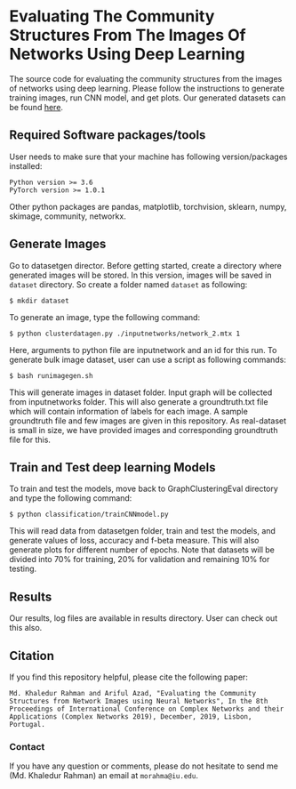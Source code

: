# Evaluating The Community Structures From The Images Of Networks Using Deep Learning #
The source code for evaluating the community structures from the images of networks using deep learning. Please follow the instructions to generate training images, run CNN model, and get plots. Our generated datasets can be found [here](https://drive.google.com/drive/folders/1B_pLKlsbSqzkyDgnbwMms9cGOZD4JDIk?usp=sharing).

## Required Software packages/tools ##
User needs to  make sure that your machine has following version/packages installed:
```
Python version >= 3.6
PyTorch version >= 1.0.1
```
Other python packages are pandas, matplotlib, torchvision, sklearn, numpy, skimage, community, networkx.

## Generate Images ##
Go to datasetgen director. Before getting started, create a directory where generated images will be stored. In this version, images will be saved in `dataset` directory. So create a folder named `dataset` as following:

```
$ mkdir dataset
```
To generate an image, type the following command:
```
$ python clusterdatagen.py ./inputnetworks/network_2.mtx 1
```
Here, arguments to python file are inputnetwork and an id for this run. To generate bulk image dataset, user can use a script as following commands:
```
$ bash runimagegen.sh
```
This will generate images in dataset folder. Input graph will be collected from inputnetworks folder. This will also generate a groundtruth.txt file which will contain information of labels for each image. A sample groundtruth file and few images are given in this repository. As real-dataset is small in size, we have provided images and corresponding groundtruth file for this. 

## Train and Test deep learning Models ##

To train and test the models, move back to GraphClusteringEval directory and type the following command:
```
$ python classification/trainCNNmodel.py
```

This will read data from datasetgen folder, train and test the models, and generate values of loss, accuracy and f-beta measure. This will also generate plots for different number of epochs. Note that datasets will be divided into 70% for training, 20% for validation and remaining 10% for testing.

## Results ##
Our results, log files are available in results directory. User can check out this also.

## Citation ##
If you find this repository helpful, please cite the following paper:
```
Md. Khaledur Rahman and Ariful Azad, "Evaluating the Community Structures from Network Images using Neural Networks", In the 8th Proceedings of International Conference on Complex Networks and their Applications (Complex Networks 2019), December, 2019, Lisbon, Portugal.
```


### Contact ##
If you have any question or comments, please do not hesitate to send me (Md. Khaledur Rahman) an email at `morahma@iu.edu`.
